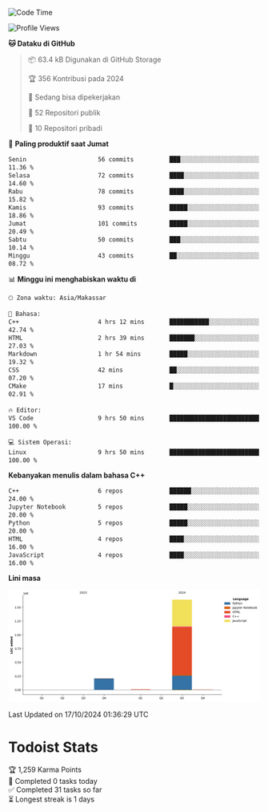 <!--START_SECTION:waka-->
![Code Time](http://img.shields.io/badge/Code%20Time-67%20hrs%2024%20mins-blue)

![Profile Views](http://img.shields.io/badge/Profil%20dilihat-8-blue)

**🐱 Dataku di GitHub** 

> 📦 63.4 kB Digunakan di GitHub Storage 
 > 
> 🏆 356 Kontribusi pada 2024
 > 
> 💼 Sedang bisa dipekerjakan
 > 
> 📜 52 Repositori publik 
 > 
> 🔑 10 Repositori pribadi 
 > 
📅 **Paling produktif saat Jumat** 

```text
Senin                    56 commits          ███░░░░░░░░░░░░░░░░░░░░░░   11.36 % 
Selasa                   72 commits          ████░░░░░░░░░░░░░░░░░░░░░   14.60 % 
Rabu                     78 commits          ████░░░░░░░░░░░░░░░░░░░░░   15.82 % 
Kamis                    93 commits          █████░░░░░░░░░░░░░░░░░░░░   18.86 % 
Jumat                    101 commits         █████░░░░░░░░░░░░░░░░░░░░   20.49 % 
Sabtu                    50 commits          ███░░░░░░░░░░░░░░░░░░░░░░   10.14 % 
Minggu                   43 commits          ██░░░░░░░░░░░░░░░░░░░░░░░   08.72 % 
```


📊 **Minggu ini menghabiskan waktu di** 

```text
🕑︎ Zona waktu: Asia/Makassar

💬 Bahasa: 
C++                      4 hrs 12 mins       ███████████░░░░░░░░░░░░░░   42.74 % 
HTML                     2 hrs 39 mins       ███████░░░░░░░░░░░░░░░░░░   27.03 % 
Markdown                 1 hr 54 mins        █████░░░░░░░░░░░░░░░░░░░░   19.32 % 
CSS                      42 mins             ██░░░░░░░░░░░░░░░░░░░░░░░   07.20 % 
CMake                    17 mins             █░░░░░░░░░░░░░░░░░░░░░░░░   02.91 % 

🔥 Editor: 
VS Code                  9 hrs 50 mins       █████████████████████████   100.00 % 

💻 Sistem Operasi: 
Linux                    9 hrs 50 mins       █████████████████████████   100.00 % 
```

**Kebanyakan menulis dalam bahasa C++** 

```text
C++                      6 repos             ██████░░░░░░░░░░░░░░░░░░░   24.00 % 
Jupyter Notebook         5 repos             █████░░░░░░░░░░░░░░░░░░░░   20.00 % 
Python                   5 repos             █████░░░░░░░░░░░░░░░░░░░░   20.00 % 
HTML                     4 repos             ████░░░░░░░░░░░░░░░░░░░░░   16.00 % 
JavaScript               4 repos             ████░░░░░░░░░░░░░░░░░░░░░   16.00 % 
```



**Lini masa**

![Lines of Code chart](https://raw.githubusercontent.com/yusuf601/yusuf601/main/assets/bar_graph.png)


 Last Updated on 17/10/2024 01:36:29 UTC
<!--END_SECTION:waka-->
# Todoist Stats

<!-- TODO-IST:START -->
🏆  1,259 Karma Points           
🌸  Completed 0 tasks today           
✅  Completed 31 tasks so far           
⏳  Longest streak is 1 days
<!-- TODO-IST:END -->
